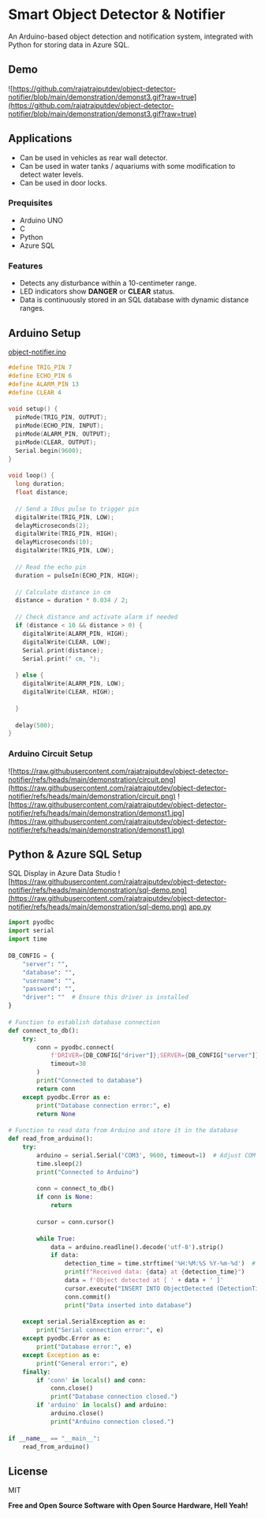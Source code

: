 # Smart Object Detector & Notifier

An Arduino-based object detection and notification system, integrated with Python for storing data in Azure SQL.
## Demo
![https://github.com/rajatrajputdev/object-detector-notifier/blob/main/demonstration/demonst3.gif?raw=true](https://github.com/rajatrajputdev/object-detector-notifier/blob/main/demonstration/demonst3.gif?raw=true)
## Applications
- Can be used in vehicles as rear wall detector.
- Can be used in water tanks / aquariums with some modification to detect water levels.
- Can be used in door locks.

### Prequisites
- Arduino UNO
- C
- Python
- Azure SQL

### Features  
- Detects any disturbance within a 10-centimeter range.  
- LED indicators show **DANGER** or **CLEAR** status.  
- Data is continuously stored in an SQL database with dynamic distance ranges.

## Arduino Setup
[object-notifier.ino](https://github.com/rajatrajputdev/object-detector-notifier/blob/main/arduino-code/object-notifier/object-notifier.ino)
```c
#define TRIG_PIN 7
#define ECHO_PIN 6
#define ALARM_PIN 13
#define CLEAR 4

void setup() {
  pinMode(TRIG_PIN, OUTPUT);
  pinMode(ECHO_PIN, INPUT);
  pinMode(ALARM_PIN, OUTPUT);
  pinMode(CLEAR, OUTPUT);
  Serial.begin(9600);
}

void loop() {
  long duration;
  float distance;

  // Send a 10us pulse to trigger pin
  digitalWrite(TRIG_PIN, LOW);
  delayMicroseconds(2);
  digitalWrite(TRIG_PIN, HIGH);
  delayMicroseconds(10);
  digitalWrite(TRIG_PIN, LOW);

  // Read the echo pin
  duration = pulseIn(ECHO_PIN, HIGH);
  
  // Calculate distance in cm
  distance = duration * 0.034 / 2;

  // Check distance and activate alarm if needed
  if (distance < 10 && distance > 0) {
    digitalWrite(ALARM_PIN, HIGH);
    digitalWrite(CLEAR, LOW);
    Serial.print(distance);
    Serial.print(" cm, ");

  } else {
    digitalWrite(ALARM_PIN, LOW);
    digitalWrite(CLEAR, HIGH);

  }

  delay(500);
}
```
### Arduino Circuit Setup
![https://raw.githubusercontent.com/rajatrajputdev/object-detector-notifier/refs/heads/main/demonstration/circuit.png](https://raw.githubusercontent.com/rajatrajputdev/object-detector-notifier/refs/heads/main/demonstration/circuit.png)
![https://raw.githubusercontent.com/rajatrajputdev/object-detector-notifier/refs/heads/main/demonstration/demonst1.jpg](https://raw.githubusercontent.com/rajatrajputdev/object-detector-notifier/refs/heads/main/demonstration/demonst1.jpg)

## Python & Azure SQL Setup
SQL Display in Azure Data Studio
![https://raw.githubusercontent.com/rajatrajputdev/object-detector-notifier/refs/heads/main/demonstration/sql-demo.png](https://raw.githubusercontent.com/rajatrajputdev/object-detector-notifier/refs/heads/main/demonstration/sql-demo.png)
[app.py](https://github.com/rajatrajputdev/object-detector-notifier/blob/main/python-code/app.py)
```python
import pyodbc
import serial
import time

DB_CONFIG = {
    "server": "",
    "database": "",  
    "username": "",  
    "password": "",  
    "driver": ""  # Ensure this driver is installed
}

# Function to establish database connection
def connect_to_db():
    try:
        conn = pyodbc.connect(
            f'DRIVER={DB_CONFIG["driver"]};SERVER={DB_CONFIG["server"]};PORT=1433;DATABASE={DB_CONFIG["database"]};UID={DB_CONFIG["username"]};PWD={DB_CONFIG["password"]}',
            timeout=30
        )
        print("Connected to database")
        return conn
    except pyodbc.Error as e:
        print("Database connection error:", e)
        return None

# Function to read data from Arduino and store it in the database
def read_from_arduino():
    try:
        arduino = serial.Serial('COM3', 9600, timeout=1)  # Adjust COM port as needed
        time.sleep(2) 
        print("Connected to Arduino")

        conn = connect_to_db()
        if conn is None:
            return
        
        cursor = conn.cursor()
        
        while True:
            data = arduino.readline().decode('utf-8').strip()
            if data:
                detection_time = time.strftime('%H:%M:%S %Y-%m-%d')  # Get current timestamp
                print(f"Received data: {data} at {detection_time}")
                data = f'Object detected at [ ' + data + ' ]'
                cursor.execute("INSERT INTO ObjectDetected (DetectionTime, DetectedText) VALUES (?, ?)", detection_time, data)
                conn.commit()
                print("Data inserted into database")

    except serial.SerialException as e:
        print("Serial connection error:", e)
    except pyodbc.Error as e:
        print("Database error:", e)
    except Exception as e:
        print("General error:", e)
    finally:
        if 'conn' in locals() and conn:
            conn.close()
            print("Database connection closed.")
        if 'arduino' in locals() and arduino:
            arduino.close()
            print("Arduino connection closed.")

if __name__ == "__main__":
    read_from_arduino()
```



## License

MIT

**Free and Open Source Software with Open Source Hardware, Hell Yeah!**
